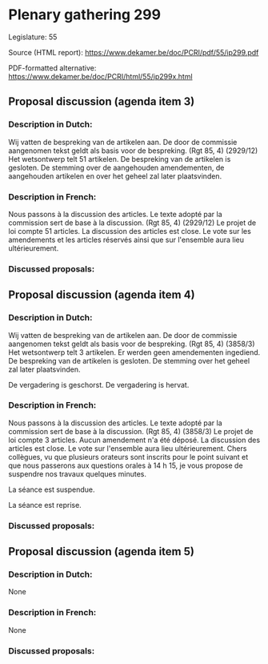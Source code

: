 # Plenary gathering 299

Legislature: 55

Source (HTML report): https://www.dekamer.be/doc/PCRI/pdf/55/ip299.pdf

PDF-formatted alternative: https://www.dekamer.be/doc/PCRI/html/55/ip299x.html

## Proposal discussion (agenda item 3)

### Description in Dutch:

Wij vatten de bespreking van de artikelen aan. De door de commissie aangenomen tekst geldt als basis voor de bespreking. (Rgt 85, 4) (2929/12)
Het wetsontwerp telt 51 artikelen.
De bespreking van de artikelen is gesloten. De stemming over de aangehouden amendementen, de aangehouden artikelen en over het geheel zal later plaatsvinden.

### Description in French:

Nous passons à la discussion des articles. Le texte adopté par la commission sert de base à la discussion. (Rgt 85, 4) (2929/12)
Le projet de loi compte 51 articles.
La discussion des articles est close. Le vote sur les amendements et les articles réservés ainsi que sur l'ensemble aura lieu ultérieurement.



### Discussed proposals:

## Proposal discussion (agenda item 4)

### Description in Dutch:

Wij vatten de bespreking van de artikelen aan. De door de commissie aangenomen tekst geldt als basis voor de bespreking. (Rgt 85, 4) (3858/3)
Het wetsontwerp telt 3 artikelen.
Er werden geen amendementen ingediend.
De bespreking van de artikelen is gesloten. De stemming over het geheel zal later plaatsvinden.

De vergadering is geschorst.
De vergadering is hervat.

### Description in French:

Nous passons à la discussion des articles. Le texte adopté par la commission sert de base à la discussion. (Rgt 85, 4) (3858/3)
Le projet de loi compte 3 articles.
Aucun amendement n'a été déposé.
La discussion des articles est close. Le vote sur l'ensemble aura lieu ultérieurement.
Chers collègues, vu que plusieurs orateurs sont inscrits pour le point suivant et que nous passerons aux questions orales à 14 h 15, je vous propose de suspendre nos travaux quelques minutes.

La séance est suspendue.



La séance est reprise.



### Discussed proposals:

## Proposal discussion (agenda item 5)

### Description in Dutch:

None

### Description in French:

None



### Discussed proposals:

